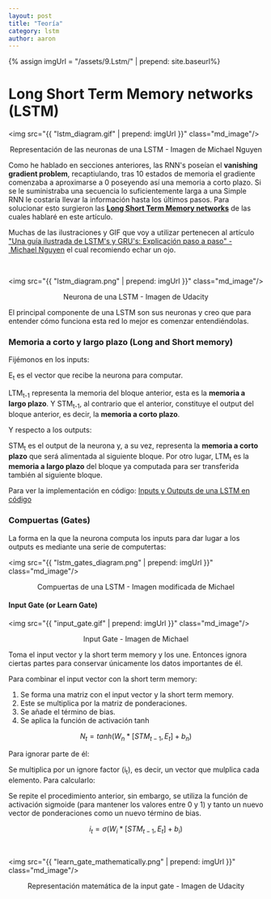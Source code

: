 ```yaml
---
layout: post
title: "Teoría"
category: lstm
author: aaron
---
```


{% assign imgUrl = "/assets/9.Lstm/" | prepend: site.baseurl%}

# Long Short Term Memory networks (LSTM)
<img src="{{ "lstm_diagram.gif" | prepend: imgUrl }}" class="md_image"/>

<p style="text-align:center">Representación de las neuronas de una LSTM - Imagen de Michael Nguyen</p>

Como he hablado en secciones anteriores, las RNN's poseían el **vanishing gradient problem**, recaptiulando, tras 10 estados de memoria el gradiente comenzaba a aproximarse a 0 poseyendo así una memoria a corto plazo. Si se le suministraba una secuencia lo suficientemente larga a una Simple RNN le costaría llevar la información hasta los últimos pasos. Para solucionar esto surgieron las <a href="https://www.bioinf.jku.at/publications/older/2604.pdf" target="_blank">**Long Short Term Memory networks**</a> de las cuales hablaré en este artículo.<br/>

Muchas de las ilustraciones y GIF que voy a utilizar pertenecen al artículo <a href="https://towardsdatascience.com/illustrated-guide-to-lstms-and-gru-s-a-step-by-step-explanation-44e9eb85bf21" target="_blank">"Una guía ilustrada de LSTM's y GRU's: Explicación paso a paso" - Michael Nguyen</a> el cual recomiendo echar un ojo.

<br/>

<img src="{{ "lstm_diagram.png" | prepend: imgUrl }}" class="md_image"/>

<p style="text-align:center">Neurona de una LSTM - Imagen de Udacity</p>

El principal componente de una LSTM son sus neuronas y creo que para entender cómo funciona esta red lo mejor es comenzar entendiéndolas.

### Memoria a corto y largo plazo (Long and Short memory)

Fijémonos en los inputs:

E<sub>t</sub> es el vector que recibe la neurona para computar.

LTM<sub>t-1</sub> representa la memoria del bloque anterior, esta es la **memoria a largo plazo**. Y STM<sub>t-1</sub>, al contrario que el anterior, constituye el output del bloque anterior, es decir, la **memoria a corto plazo**.

Y respecto a los outputs:

STM<sub>t</sub> es el output de la neurona y, a su vez, representa la **memoria a corto plazo** que será alimentada al siguiente bloque. Por otro lugar, LTM<sub>t</sub> es la **memoria a largo plazo** del bloque ya computada para ser transferida también al siguiente bloque.

Para ver la implementación en código: <a href="./Lstm-Inputs-Outputs" target="_blank">Inputs y Outputs de una LSTM en código</a>

### Compuertas (Gates)

La forma en la que la neurona computa los inputs para dar lugar a los outputs es mediante una serie de computertas:

<img src="{{ "lstm_gates_diagram.png" | prepend: imgUrl }}" class="md_image"/>

<p style="text-align:center">Compuertas de una LSTM - Imagen modificada de Michael</p>

#### Input Gate (or Learn Gate)

<img src="{{ "input_gate.gif" | prepend: imgUrl }}" class="md_image"/>

<p style="text-align:center">Input Gate - Imagen de Michael</p>

Toma el input vector y la short term memory y los une. Entonces ignora ciertas partes para conservar únicamente los datos importantes de él.

Para combinar el input vector con la short term memory:

1. Se forma una matriz con el input vector y la short term memory.
2. Este se multiplica por la matriz de ponderaciones.
3. Se añade el término de bias.
4. Se aplica la función de activación tanh

$$
N_t = tanh(W_n * [STM_{t-1}, E_t] + b_n)
$$

Para ignorar parte de él:

Se multiplica por un ignore factor (i<sub>t</sub>), es decir, un vector que mulplica cada elemento. Para calcularlo:

Se repite el procedimiento anterior, sin embargo, se utiliza la función de activación sigmoide (para mantener los valores entre 0 y 1) y tanto un nuevo vector de ponderaciones como un nuevo término de bias.


$$
i_t = \sigma(W_i * [STM_{t-1}, E_t] + b_i)
$$


<br/>

<img src="{{ "learn_gate_mathematically.png" | prepend: imgUrl }}" class="md_image"/>

<p style="text-align:center">Representación matemática de la input gate - Imagen de Udacity</p>


